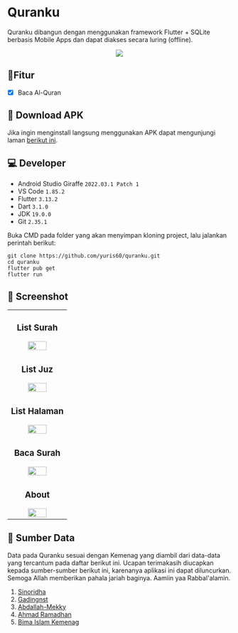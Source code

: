 # Quranku
Quranku dibangun dengan menggunakan framework Flutter + SQLite berbasis Mobile Apps dan dapat diakses secara luring (offline).
<div align="center">
<img src="assets/image/banner_intro_1.png"></div>

## 📌Fitur
- [x] Baca Al-Quran

## 📁 Download APK
Jika ingin menginstall langsung menggunakan APK dapat mengunjungi laman <a href="https://github.com/yuris60/quranku/tree/main/APK">berikut ini</a>.

## 💻 Developer

- Android Studio Giraffe `2022.03.1 Patch 1`
- VS Code `1.85.2`
- Flutter `3.13.2`
- Dart `3.1.0`
- JDK `19.0.0`
- Git `2.35.1`

Buka CMD pada folder yang akan menyimpan kloning project, lalu jalankan perintah berikut:

```
git clone https://github.com/yuris60/quranku.git
cd quranku
flutter pub get
flutter run
```

## 📱 Screenshot
<table>
  <tr>
    <td>
      <h3 style="text-align: center">List Surah</h3>
      <div style="text-align:center"><img width="60%" height="60%" src="assets/image/ss_home.png"></div>
    </td>
  </tr>
  <tr>
    <td>
      <h3 style="text-align: center">List Juz</h3>
      <div style="text-align:center"><img width="60%" height="60%" src="assets/image/ss_home2.png"></div>
    </td>
  </tr>
  <tr>
    <td>
      <h3 style="text-align: center">List Halaman</h3>
      <div style="text-align:center"><img width="60%" height="60%" src="assets/image/ss_home3.png"></div>
    </td>
  </tr>
  <tr>
    <td>
      <h3 style="text-align: center">Baca Surah</h3>
      <div style="text-align:center"><img width="60%" height="60%" src="assets/image/ss_bacasurah.png"></div>
    </td>
  </tr>
  <tr>
    <td>
      <h3 style="text-align: center">About</h3>
      <div style="text-align:center"><img width="60%" height="60%" src="assets/image/ss_about.png"></div>
    </td>
  </tr>
</table>

## 📝 Sumber Data

Data pada Quranku sesuai dengan Kemenag yang diambil dari data-data yang tercantum pada daftar berikut ini. Ucapan terimakasih diucapkan kepada sumber-sumber berikut ini, karenanya aplikasi ini dapat diluncurkan. Semoga Allah memberikan pahala jariah baginya. Aamiin yaa Rabbal'alamin.

1. <a href="https://github.com/sinoridha/quran-indonesia-db" target="_blank">Sinoridha</a>
2. <a href="https://github.com/gadingnst/quran-api/blob/main/data/juz.json" target="_blank">Gadingnst</a>
3. <a href="https://github.com/Abdallah-Mekky/Quran-Database" target="_blank">Abdallah-Mekky</a>
4. <a href="https://doa-doa-api-ahmadramadhan.fly.dev/api" target="_blank">Ahmad Ramadhan</a>
4. <a href="https://bimasislam.kemenag.go.id/jadwalshalat" target="_blank">Bima Islam Kemenag</a>
